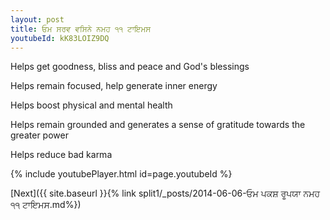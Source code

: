 ```yaml
---
layout: post
title: ਓਮ ਸਰਵ ਵਸਿਨੇ ਨਮਹ ੧੧ ਟਾਇਮਸ
youtubeId: kK83LOIZ9DQ
---
```

 
 
Helps get goodness, bliss and peace and God's blessings
 
Helps remain focused, help generate inner energy 
 
Helps boost physical and mental health 
 
Helps remain grounded and generates a sense of gratitude towards the greater power 
 
Helps reduce bad karma
 
 
 
 


{% include youtubePlayer.html id=page.youtubeId %}
 
[Next]({{ site.baseurl }}{% link  split1/_posts/2014-06-06-ਓਮ ਪਕਸ਼ ਰੂਪਯਾ ਨਮਹ ੧੧ ਟਾਇਮਸ.md%})
 
